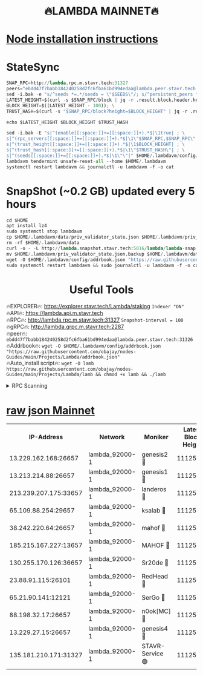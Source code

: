 <h1 align="center"> 🔥LAMBDA MAINNET🔥</h1>


[Node installation instructions](https://github.com/obajay/nodes-Guides/tree/main/Projects/Lambda)
=


# StateSync
```python
SNAP_RPC=http://lambda.rpc.m.stavr.tech:31327
peers="ebdd47f7babb184240258d2fc6fba61bd994edaa@lambda.peer.stavr.tech:31326" 
sed -i.bak -e "s/^seeds *=.*/seeds = \"$SEEDS\"/; s/^persistent_peers *=.*/persistent_peers = \"$PEERS\"/" $HOME/.lambdavm/config/config.toml
LATEST_HEIGHT=$(curl -s $SNAP_RPC/block | jq -r .result.block.header.height); \
BLOCK_HEIGHT=$((LATEST_HEIGHT - 100)); \
TRUST_HASH=$(curl -s "$SNAP_RPC/block?height=$BLOCK_HEIGHT" | jq -r .result.block_id.hash)

echo $LATEST_HEIGHT $BLOCK_HEIGHT $TRUST_HASH

sed -i.bak -E "s|^(enable[[:space:]]+=[[:space:]]+).*$|\1true| ; \
s|^(rpc_servers[[:space:]]+=[[:space:]]+).*$|\1\"$SNAP_RPC,$SNAP_RPC\"| ; \
s|^(trust_height[[:space:]]+=[[:space:]]+).*$|\1$BLOCK_HEIGHT| ; \
s|^(trust_hash[[:space:]]+=[[:space:]]+).*$|\1\"$TRUST_HASH\"| ; \
s|^(seeds[[:space:]]+=[[:space:]]+).*$|\1\"\"|" $HOME/.lambdavm/config/config.toml
lambdavm tendermint unsafe-reset-all --home $HOME/.lambdavm
systemctl restart lambdavm && journalctl -u lambdavm -f -o cat

```
# SnapShot (~0.2 GB) updated every 5 hours
```python
cd $HOME
apt install lz4
sudo systemctl stop lambdavm
cp $HOME/.lambdavm/data/priv_validator_state.json $HOME/.lambdavm/priv_validator_state.json.backup
rm -rf $HOME/.lambdavm/data
curl -o - -L http://lambda.snapshot.stavr.tech:5016/lambda/lambda-snap.tar.lz4 | lz4 -c -d - | tar -x -C $HOME/.lambdavm --strip-components 2
mv $HOME/.lambdavm/priv_validator_state.json.backup $HOME/.lambdavm/data/priv_validator_state.json
wget -O $HOME/.lambdavm/config/addrbook.json "https://raw.githubusercontent.com/obajay/nodes-Guides/main/Projects/Lambda/addrbook.json"
sudo systemctl restart lambdavm && sudo journalctl -u lambdavm -f -o cat
```
 <h1 align="center"> Useful Tools</h1>

🔥EXPLORER🔥:      https://explorer.stavr.tech/Lambda/staking	        `Indexer "ON"` \
🔥API🔥: 			 		 https://lambda.api.m.stavr.tech \
🔥RPC🔥:           http://lambda.rpc.m.stavr.tech:31327	              `Snapshot-interval = 100` \
🔥gRPC🔥:          http://lambda.grpc.m.stavr.tech:2287 \
🔥peer🔥:					 `ebdd47f7babb184240258d2fc6fba61bd994edaa@lambda.peer.stavr.tech:31326` \
🔥Addrbook🔥:    ```wget -O $HOME/.lambdavm/config/addrbook.json "https://raw.githubusercontent.com/obajay/nodes-Guides/main/Projects/Lambda/addrbook.json"``` \
🔥Auto_install script🔥: ```wget -O lamb https://raw.githubusercontent.com/obajay/nodes-Guides/main/Projects/Lambda/lamb && chmod +x lamb && ./lamb```


<details>
<summary>RPC Scanning</summary>

<h2 align="center"> We scan nodes in real time every 4 hours. And we provide the final result of RPC endpoints.
We cannot influence the operation of these nodes in any way. </h2>


```python
If Voting Power is higher than 0 --> then the Node is a validator of the network and may be subject to attack and be a potential threat to the chain.
```
```python
We marked such validators with a red symbol
```

</details>

[raw json Mainnet](https://rpc-check.lambm.stavr.tech/lambm/rpc-lambm-result.json)
=


<table><tr><th>IP-Address</th><th>Network</th><th>Moniker</th><th>Latest Block Height</th><th>Earliest Block Height</th><th>Catching Up</th><th>Tx Index</th><th>Voting Power</th><th>Scan Time</th></tr><tr><td>13.229.162.168:26657</td><td>lambda_92000-1</td><td>genesis2 🔴</td><td>11125893</td><td>1</td><td>False</td><td>on</td><td>16689330</td><td>2024-01-14T15:41:46.198461621UTC</td></tr><tr><td>13.213.214.88:26657</td><td>lambda_92000-1</td><td>genesis1 🔴</td><td>11125894</td><td>1</td><td>False</td><td>on</td><td>107835</td><td>2024-01-14T15:41:51.101579030UTC</td></tr><tr><td>213.239.207.175:33657</td><td>lambda_92000-1</td><td>landeros 🔴</td><td>11125891</td><td>8136001</td><td>False</td><td>off</td><td>1394638</td><td>2024-01-14T15:41:40.077647116UTC</td></tr><tr><td>65.109.88.254:29657</td><td>lambda_92000-1</td><td>ksalab 🔴</td><td>11125895</td><td>8715001</td><td>False</td><td>on</td><td>507955</td><td>2024-01-14T15:41:55.890438027UTC</td></tr><tr><td>38.242.220.64:26657</td><td>lambda_92000-1</td><td>mahof 🔴</td><td>11125889</td><td>10131001</td><td>False</td><td>off</td><td>770350</td><td>2024-01-14T15:41:33.667264176UTC</td></tr><tr><td>185.215.167.227:13657</td><td>lambda_92000-1</td><td>MAHOF 🔴</td><td>11125894</td><td>10134001</td><td>False</td><td>on</td><td>2051510</td><td>2024-01-14T15:41:49.817700386UTC</td></tr><tr><td>130.255.170.126:36657</td><td>lambda_92000-1</td><td>Sr20de 🔴</td><td>11125892</td><td>10715001</td><td>False</td><td>off</td><td>675124</td><td>2024-01-14T15:41:40.873848113UTC</td></tr><tr><td>23.88.91.115:26101</td><td>lambda_92000-1</td><td>RedHead 🔴</td><td>11125892</td><td>11025892</td><td>False</td><td>off</td><td>553202</td><td>2024-01-14T15:41:40.373947993UTC</td></tr><tr><td>65.21.90.141:12121</td><td>lambda_92000-1</td><td>SerGo 🔴</td><td>11125895</td><td>11025895</td><td>False</td><td>off</td><td>10611872</td><td>2024-01-14T15:41:56.224113901UTC</td></tr><tr><td>88.198.32.17:26657</td><td>lambda_92000-1</td><td>n0ok[MC] 🔴</td><td>11125896</td><td>11025896</td><td>False</td><td>off</td><td>1578630</td><td>2024-01-14T15:41:59.239195733UTC</td></tr><tr><td>13.229.27.15:26657</td><td>lambda_92000-1</td><td>genesis4 🔴</td><td>11125894</td><td>11043001</td><td>False</td><td>on</td><td>9763079</td><td>2024-01-14T15:41:49.517957214UTC</td></tr><tr><td>135.181.210.171:31327</td><td>lambda_92000-1</td><td>STAVR-Service 🟢</td><td>11125895</td><td>11124501</td><td>False</td><td>on</td><td>0</td><td>2024-01-14T15:41:55.537290499UTC</td></tr></table>
